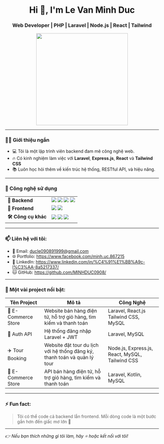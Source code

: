 <h1 align="center">Hi 👋, I'm Le Van Minh Duc</h1>
<h3 align="center">Web Developer | PHP | Laravel | Node.js | React | Tailwind</h3>

<p align="center">
  <img src="https://media.giphy.com/media/qgQUggAC3Pfv687qPC/giphy.gif" width="300" />
</p>

---

### 🧑‍💻 Giới thiệu ngắn
- 💻 Tôi là một lập trình viên backend đam mê công nghệ web.
- 🔥 Có kinh nghiệm làm việc với **Laravel**, **Express.js**, **React** và **Tailwind CSS**
- 📚 Luôn học hỏi thêm về kiến trúc hệ thống, RESTful API, và hiệu năng.

---

### 🚀 Công nghệ sử dụng

<table> <tr> <td><b>💼 Backend</b></td> <td> <img src="https://img.shields.io/badge/Laravel-red?style=flat&logo=laravel" /> <img src="https://img.shields.io/badge/PHP-777BB4?style=flat&logo=php" /> <img src="https://img.shields.io/badge/Node.js-339933?style=flat&logo=node.js" /> <img src="https://img.shields.io/badge/Express.js-000000?style=flat&logo=express" /> </td> </tr> <tr> <td><b>🎨 Frontend</b></td> <td> <img src="https://img.shields.io/badge/React-61DAFB?style=flat&logo=react" /> <img src="https://img.shields.io/badge/Tailwind_CSS-38B2AC?style=flat&logo=tailwind-css" /> </td> </tr> <tr> <td><b>🛠 Công cụ khác</b></td> <td> <img src="https://img.shields.io/badge/MySQL-4479A1?style=flat&logo=mysql" /> <img src="https://img.shields.io/badge/Git-F05032?style=flat&logo=git" /> <img src="https://img.shields.io/badge/Postman-FF6C37?style=flat&logo=postman" /> </td> </tr> </table>

---

### 📫 Liên hệ với tôi:
- 📧 Email: ducle090891999@gmail.com
- 🌐 Portfolio: https://www.facebook.com/minh.uc.867215
- 💼 LinkedIn: https://www.linkedin.com/in/%C4%91%E1%BB%A9c-l%C3%AA-8a5217337/
- 🐱 GitHub: https://github.com/MINHDUC0908/

---

### 📸 Một vài project nổi bật:
| Tên Project | Mô tả | Công Nghệ |
|-------------|--------|------------|
| 🛒 E-Commerce Store |Website bán hàng điện tử, hỗ trợ giỏ hàng, tìm kiếm và thanh toán | Laravel, React.js Tailwind CSS, MySQL |
| 🔐 Auth API | Hệ thống đăng nhập Laravel + JWT | Laravel, MySQL |
| ✈️ Tour Booking | Website đặt tour du lịch với hệ thống đăng ký, thanh toán và quản lý tour |Node.js, Express.js, React, MySQL, Tailwind CSS |
| 🛒 E-Commerce Store |API bán hàng điện tử, hỗ trợ giỏ hàng, tìm kiếm và thanh toán | Laravel, Kotlin, MySQL |

---

### ⚡ Fun fact:
> Tôi có thể code cả backend lẫn frontend. Mỗi dòng code là một bước gần hơn đến giấc mơ lớn 🎯

---

_👉 Nếu bạn thích những gì tôi làm, hãy ⭐ hoặc kết nối với tôi!_

